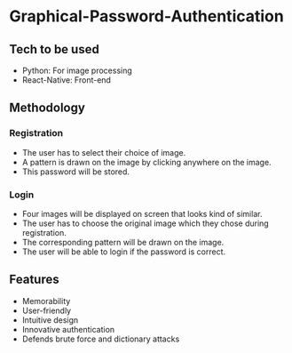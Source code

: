 # Graphical-Password-Authentication

## Tech to be used
* Python: For image processing
* React-Native: Front-end

## Methodology

### Registration
* The user has to select their choice of image.
* A pattern is drawn on the image by clicking anywhere on the image.
* This password will be stored.

### Login
* Four images will be displayed on screen that looks kind of similar.
* The user has to choose the original image which they chose during registration.
* The corresponding pattern will be drawn on the image.
* The user will be able to login if the password is correct.


## Features
* Memorability
* User-friendly
* Intuitive design
* Innovative authentication
* Defends brute force and dictionary attacks
